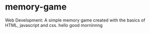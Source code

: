 # memory-game
Web Development:
A simple memory game created with the basics of HTML, javascript and css.
hello
good morninnng
